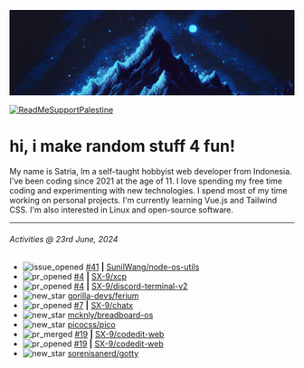 ![](banner.png)

[![ReadMeSupportPalestine](https://github.com/Safouene1/support-palestine-banner/blob/master/banner-support.svg)](https://github.com/Safouene1/support-palestine-banner)

# hi, i make random stuff 4 fun!

My name is Satria, Im a self-taught hobbyist web developer from Indonesia. I've been coding since 2021 at the age of 11. I love spending my free time coding and experimenting with new technologies. I spend most of my time working on personal projects. I'm currently learning Vue.js and Tailwind CSS. I'm also interested in Linux and open-source software.

---

<!--RECENT_ACTIVITY:last_update-->
###### Activities @ 23rd June, 2024
<!--RECENT_ACTIVITY:last_update_end-->

<!--RECENT_ACTIVITY:start-->
- ![issue_opened](https://cdn.jsdelivr.net/gh/Readme-Workflows/Readme-Icons@main/icons/octicons/IssueOpened.svg) [#41](https://github.com/SunilWang/node-os-utils/issues/41) **|** [SunilWang/node-os-utils](https://github.com/SunilWang/node-os-utils)<br>
- ![pr_opened](https://cdn.jsdelivr.net/gh/Readme-Workflows/Readme-Icons@main/icons/octicons/PullRequestOpened.svg) [#4](https://github.com/SX-9/xcp/pull/4) **|** [SX-9/xcp](https://github.com/SX-9/xcp)<br>
- ![pr_opened](https://cdn.jsdelivr.net/gh/Readme-Workflows/Readme-Icons@main/icons/octicons/PullRequestOpened.svg) [#4](https://github.com/SX-9/discord-terminal-v2/pull/4) **|** [SX-9/discord-terminal-v2](https://github.com/SX-9/discord-terminal-v2)<br>
- ![new_star](https://cdn.jsdelivr.net/gh/Readme-Workflows/Readme-Icons@main/icons/octicons/StarredRepositoryYellow.svg) [gorilla-devs/ferium](https://github.com/gorilla-devs/ferium)<br>
- ![pr_opened](https://cdn.jsdelivr.net/gh/Readme-Workflows/Readme-Icons@main/icons/octicons/PullRequestOpened.svg) [#7](https://github.com/SX-9/chatx/pull/7) **|** [SX-9/chatx](https://github.com/SX-9/chatx)<br>
- ![new_star](https://cdn.jsdelivr.net/gh/Readme-Workflows/Readme-Icons@main/icons/octicons/StarredRepositoryYellow.svg) [mcknly/breadboard-os](https://github.com/mcknly/breadboard-os)<br>
- ![new_star](https://cdn.jsdelivr.net/gh/Readme-Workflows/Readme-Icons@main/icons/octicons/StarredRepositoryYellow.svg) [picocss/pico](https://github.com/picocss/pico)<br>
- ![pr_merged](https://cdn.jsdelivr.net/gh/Readme-Workflows/Readme-Icons@main/icons/octicons/PullRequestMerged.svg) [#19](https://github.com/SX-9/codedit-web/pull/19) **|** [SX-9/codedit-web](https://github.com/SX-9/codedit-web)<br>
- ![pr_opened](https://cdn.jsdelivr.net/gh/Readme-Workflows/Readme-Icons@main/icons/octicons/PullRequestOpened.svg) [#19](https://github.com/SX-9/codedit-web/pull/19) **|** [SX-9/codedit-web](https://github.com/SX-9/codedit-web)<br>
- ![new_star](https://cdn.jsdelivr.net/gh/Readme-Workflows/Readme-Icons@main/icons/octicons/StarredRepositoryYellow.svg) [sorenisanerd/gotty](https://github.com/sorenisanerd/gotty)<br>
<!--RECENT_ACTIVITY:end-->
